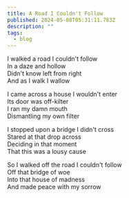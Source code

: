 ```yaml
---
title: A Road I Couldn't Follow
published: 2024-05-08T05:31:11.783Z
description: ""
tags:
  - blog
---
```


I walked a road I couldn't follow\
In a daze and hollow\
Didn't know left from right\
And as I walk I wallow

I came across a house I wouldn't enter\
Its door was off-kilter\
I ran my damn mouth\
Dismantling my own filter

I stopped upon a bridge I didn't cross\
Stared at that drop across\
Deciding in that moment\
That this was a lousy cause

So I walked off the road I couldn't follow\
Off that bridge of woe\
Into that house of madness\
And made peace with my sorrow

